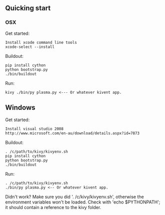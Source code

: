 ## Quicking start

### OSX

Get started:

    Install xcode command line tools
    xcode-select --install

Buildout:

    pip install cython
    python bootstrap.py
    ./bin/buildout

Run:

    kivy ./bin/py plasma.py <--- Or whatever kivent app.


## Windows

Get started:

    Install visual studio 2008
    http://www.microsoft.com/en-au/download/details.aspx?id=7873

Buildout:

    . /c/path/to/kivy/kivyenv.sh
    pip install cython
    python bootstrap.py
    ./bin/buildout

Run:

    . /c/path/to/kivy/kivyenv.sh
    ./bin/py plasma.py <-- Or whatever kivent app.

Didn't work? Make sure you did '. /c/kivy/kivyenv.sh', otherwise the environment
variables won't be loaded. Check with 'echo $PYTHONPATH'; it should contain a
reference to the kivy folder.
